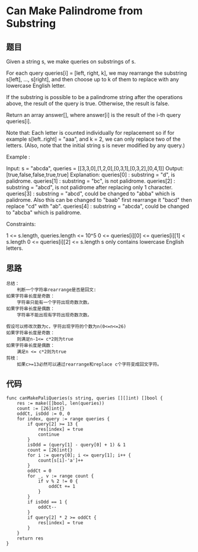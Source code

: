 # Can Make Palindrome from Substring


## 题目
Given a string s, we make queries on substrings of s.

For each query queries[i] = [left, right, k], we may rearrange the substring s[left], ..., s[right], and then choose up to k of them to replace with any lowercase English letter. 

If the substring is possible to be a palindrome string after the operations above, the result of the query is true. Otherwise, the result is false.

Return an array answer[], where answer[i] is the result of the i-th query queries[i].

Note that: Each letter is counted individually for replacement so if for example s[left..right] = "aaa", and k = 2, we can only replace two of the letters.  (Also, note that the initial string s is never modified by any query.)

 

Example :

Input: s = "abcda", queries = [[3,3,0],[1,2,0],[0,3,1],[0,3,2],[0,4,1]]
Output: [true,false,false,true,true]
Explanation:
queries[0] : substring = "d", is palidrome.
queries[1] : substring = "bc", is not palidrome.
queries[2] : substring = "abcd", is not palidrome after replacing only 1 character.
queries[3] : substring = "abcd", could be changed to "abba" which is palidrome. Also this can be changed to "baab" first rearrange it "bacd" then replace "cd" with "ab".
queries[4] : substring = "abcda", could be changed to "abcba" which is palidrome.
 

Constraints:

1 <= s.length, queries.length <= 10^5
0 <= queries[i][0] <= queries[i][1] < s.length
0 <= queries[i][2] <= s.length
s only contains lowercase English letters.

## 思路

```
总结：
	判断一个字符串rearrange是否是回文:
如果字符串长度是奇数：
	字符串只能有一个字符出现奇数次数。
如果字符串长度是偶数：
	字符串不能出现有字符出现奇数次数。

假设可以修改次数为c，字符出现字符的个数为n(0<=n<=26)
如果字符串长度是奇数：
	则满足n-1<= c*2则为true
如果字符串长度是偶数：
	满足n <= c*2则为true
剪枝：
	如果c>=13必然可以通过rearrange和replace c个字符变成回文字符。

```

## 代码


```golang
func canMakePaliQueries(s string, queries [][]int) []bool {
    res := make([]bool, len(queries))
    count := [26]int{}
    oddCt, isOdd := 0, 0
    for index, query := range queries {
        if query[2] >= 13 {
            res[index] = true 
            continue
        }
        isOdd = (query[1] - query[0] + 1) & 1
        count = [26]int{}
        for i := query[0]; i <= query[1]; i++ {
            count[s[i]-'a']++
        }
        oddCt = 0
        for _, v := range count {
            if v % 2 != 0 {
                oddCt += 1    
            } 
        }
        if isOdd == 1 {
            oddCt--
        }
        if query[2] * 2 >= oddCt {
            res[index] = true
        }
    }
    return res
}
```
